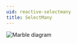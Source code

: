 ```yaml
---
uid: reactive-selectmany
title: SelectMany
---
```


![Marble diagram](~/images/reactive-selectmany.svg)
